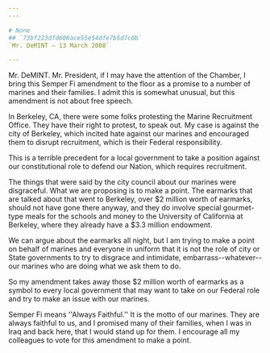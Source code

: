 ```yaml
---
---

# None
## `73bf223dfd606ace55e54dfe7b5d7c0b`
`Mr. DeMINT — 13 March 2008`

---
```



Mr. DeMINT. Mr. President, if I may have the attention of the 
Chamber, I bring this Semper Fi amendment to the floor as a promise to 
a number of marines and their families. I admit this is somewhat 
unusual, but this amendment is not about free speech.

In Berkeley, CA, there were some folks protesting the Marine 
Recruitment Office. They have their right to protest, to speak out. My 
case is against the city of Berkeley, which incited hate against our 
marines and encouraged them to disrupt recruitment, which is their 
Federal responsibility.

This is a terrible precedent for a local government to take a 
position against our constitutional role to defend our Nation, which 
requires recruitment.

The things that were said by the city council about our marines were 
disgraceful. What we are proposing is to make a point. The earmarks 
that are talked about that went to Berkeley, over $2 million worth of 
earmarks, should not have gone there anyway, and they do involve 
special gourmet-type meals for the schools and money to the University 
of California at Berkeley, where they already have a $3.3 million 
endowment.

We can argue about the earmarks all night, but I am trying to make a 
point on behalf of marines and everyone in uniform that it is not the 
role of city or State governments to try to disgrace and intimidate, 
embarrass--whatever--our marines who are doing what we ask them to do.

So my amendment takes away those $2 million worth of earmarks as a 
symbol to every local government that may want to take on our Federal 
role and try to make an issue with our marines.

Semper Fi means ''Always Faithful.'' It is the motto of our marines. 
They are always faithful to us, and I promised many of their families, 
when I was in Iraq and back here, that I would stand up for them. I 
encourage all my colleagues to vote for this amendment to make a point.